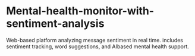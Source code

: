 # Mental-health-monitor-with-sentiment-analysis
Web-based platform analyzing message sentiment in real time.
includes sentiment tracking, word suggestions, and AIbased mental health support.

